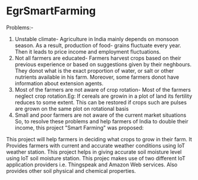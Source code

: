 # EgrSmartFarming
Problems:-
1. Unstable climate- Agriculture in India mainly depends on monsoon season. 
As a result, production of food- grains fluctuate every year. Then it leads to price income and employment fluctuations.
2. Not all farmers are educated- Farmers harvest crops based on their previous experience or based on suggestions given by their neghbours. They donot what is the exact proportion of water, 
or salt or other nutrients available in his farm.  Moreover, some farmers donot have information about extension agents.
3. Most of the farmers are not aware of crop rotation- Most of the farmers neglect crop rotation.Eg: If cereals are growin in a plot of land its fertility reduces to some extent. 
This can be restored if crops such are pulses are grown on the same plot on rotational basis
4. Small and poor farmers are not aware of the current market situations
So, to resolve these problems and help farmers of India to double their income, this project "Smart Farming" was proposed:

This project will help farmers in deciding what crops to grow in their farm.
It Provides farmers with current and accurate weather conditions using IoT weather station.
This project helps in giving accurate soil moisture level using IoT soil moisture station.
This projec makes use of two different IoT application providers i.e. Thingspeak and Amazon Web services.
Also provides other soil physical and chemical properties.

